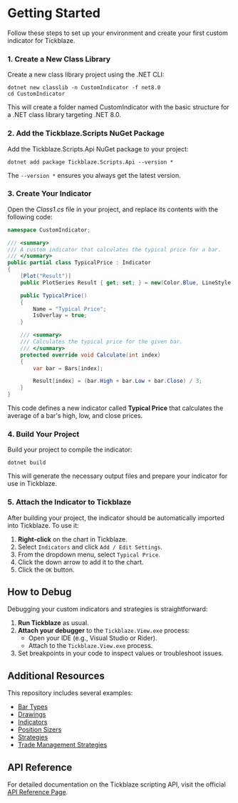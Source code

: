 # Getting Started

Follow these steps to set up your environment and create your first custom indicator for Tickblaze.

### 1. Create a New Class Library

Create a new class library project using the .NET CLI:

```
dotnet new classlib -n CustomIndicator -f net8.0
cd CustomIndicator
```

This will create a folder named CustomIndicator with the basic structure for a .NET class library targeting .NET 8.0.

### 2. Add the Tickblaze.Scripts NuGet Package

Add the Tickblaze.Scripts.Api NuGet package to your project:

```
dotnet add package Tickblaze.Scripts.Api --version *
```

The `--version *` ensures you always get the latest version.

### 3. Create Your Indicator

Open the _Class1.cs_ file in your project, and replace its contents with the following code:

```cs
namespace CustomIndicator;

/// <summary>
/// A custom indicator that calculates the typical price for a bar.
/// </summary>
public partial class TypicalPrice : Indicator
{
    [Plot("Result")]
    public PlotSeries Result { get; set; } = new(Color.Blue, LineStyle.Solid, 1);

    public TypicalPrice()
    {
        Name = "Typical Price";
        IsOverlay = true;
    }

    /// <summary>
    /// Calculates the typical price for the given bar.
    /// </summary>
    protected override void Calculate(int index)
    {
        var bar = Bars[index];

        Result[index] = (bar.High + bar.Low + bar.Close) / 3;
    }
}
```

This code defines a new indicator called **Typical Price** that calculates the average of a bar's high, low, and close prices.

### 4. Build Your Project

Build your project to compile the indicator:

```
dotnet build
```

This will generate the necessary output files and prepare your indicator for use in Tickblaze.

### 5. Attach the Indicator to Tickblaze

After building your project, the indicator should be automatically imported into Tickblaze. To use it:

1. **Right-click** on the chart in Tickblaze.
2. Select `Indicators` and click `Add / Edit Settings`.
3. From the dropdown menu, select `Typical Price`.
4. Click the down arrow to add it to the chart.
5. Click the `OK` button.

## How to Debug

Debugging your custom indicators and strategies is straightforward:

1. **Run Tickblaze** as usual.
2. **Attach your debugger** to the `Tickblaze.View.exe` process:
   - Open your IDE (e.g., Visual Studio or Rider).
   - Attach to the `Tickblaze.View.exe` process.
3. Set breakpoints in your code to inspect values or troubleshoot issues.

## Additional Resources

This repository includes several examples:

- [Bar Types](./src/BarTypes/)
- [Drawings](./src/Drawings/)
- [Indicators](./src/Indicators/)
- [Position Sizers](./src/PositionSizers/)
- [Strategies](./src/Strategies/)
- [Trade Management Strategies](./src/TradeManagementStrategies/)

## API Reference
For detailed documentation on the Tickblaze scripting API, visit the official [API Reference Page](https://tickblaze.github.io/Tickblaze.Scripts/).
